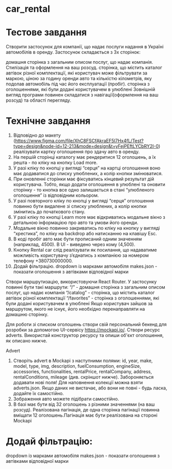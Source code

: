# car_rental

# Тестове завдання

Створити застосунок для компанії, що надає послуги надання в Україні автомобілів
в оренду. Застосунок складається з 3х сторінок:

домашня сторінка з загальним описом послуг, що надає компанія. Стилізація та
оформлення на ваш розсуд. сторінка, що містить каталог автівок різної
комплектації, які користувач може фільтрувати за маркою, ціною за годину оренди
авто та кількістю кілометрів, яку подолав автомобіль під час його експлуатації
(пробіг). сторінка з оголошеннями, які були додані користувачем в улюблені
Зовнішній вигляд програми повинен складатися з навігації(оформлення на ваш
розсуд) та області перегляду.

# Технічне завдання

1. Відповідно до макету
   (https://www.figma.com/file/XhC8FSCfAkraEF5l7Hx4fL/Test?type=design&node-id=12-213&mode=design&t=yFejPEftLYCbRY2I-0)
   реалізувати картку оголошення про здачу авто в оренду.
2. На першій сторінці каталогу має рендеритися 12 оголошень, а їх решта - по
   кліку на кнопку Load more.
3. У разі кліку по кнопці у вигляді “серця” на картці оголошення воно має
   додаватися до списку улюблених, а колір кнопки змінюватися.
4. При оновленні сторінки має фіксуватись кінцевий результат дій користувача.
   Тобто, якщо додати оголошення в улюблені та оновити сторінку - то кнопка все
   одно залишається в стані “улюбленого оголошення” із відповідним кольором.
5. У разі повторного кліку по кнопці у вигляді “серця” оголошення повинно бути
   видалене зі списку улюблених, а колір кнопки змінитись до початкового стану.
6. У разі кліку по кнопці Learn more має відкриватись модальне вікно з детальною
   інформацією про авто та умови його оренди.
7. Модальне вікно повинно закриватись по кліку на кнопку у вигляді “хрестика”,
   по кліку на backdrop або натисканню на клавішу Esc.
8. В коді пробіг авто має бути прописаний одним значенням (наприклад, 4500). В
   UI - виведено через кому (4,500).
9. Кнопку Rental car слід реалізувати як посилання, що надаватиме можливість
   користувачу зʼєднатись з компанією за номером телефону +380730000000.
10. Додай фільтрацію. dropdown із марками автомобіля makes.json - показати
    оголошення з автівками відповідної марки

Створи маршрутизацію, використовуючи React Router. У застосунку повинні бути
такі маршрути: “/” - домашня сторінка з загальним описом послуг, що надає
компанія “/catalog” - сторінка, що містить каталог автівок різної комплектації
“/favorites” - сторінка з оголошеннями, які були додані користувачем в улюблені
Якщо користувач зайшов за маршрутом, якого не існує, його необхідно
перенаправляти на домашню сторінку.

Для роботи зі списком оголошень створи свій персональний бекенд для розробки за
допомогою UI-сервісу https://mockapi.io/. Створи ресурс adverts. Використай
конструктор ресурсу та опиши об'єкт оголошення, як описано нижче.

Advert

1. Створіть advert в Mockapi з наступними полями: id, year, make, model, type,
   img, description, fuelConsumption, engineSize, accessories, functionalities,
   rentalPrice, rentalCompany, address, rentalConditions, mileage (див. скріншот
   нижче). Забороняється додавати нові поля! Для наповнення колекції можна взяти
   adverts.json. Якщо даних не вистачає, або вони не повні - будь ласка, додайте
   їх самостійно.
2. Зображення авто можете підібрати самостійно.
3. В базі має бути від 32 оголошень з різними значеннями (на ваш розсуд).
   Реалізована пагінація, де одна сторінка пагінації повинна вміщати 12
   оголошень.Пагінація має бути реалізована на стороні Mockapi

# Додай фільтрацію:

dropdown із марками автомобіля makes.json - показати оголошення з автівками
відповідної марки
